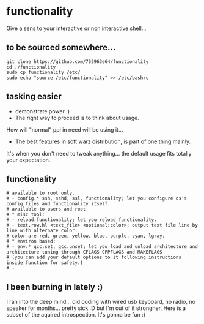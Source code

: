 # functionality
Give a sens to your interactive or non interactive shell...


## to be sourced somewhere...
```shell
git clone https://github.com/752963e64/functionality
cd ./functionality
sudo cp functionality /etc/
sudo echo "source /etc/functionality" >> /etc/bashrc
```

## tasking easier
- demonstrate power :)
- The right way to proceed is to think about usage.

How will "normal" ppl in need will be using it...
- The best features in soft warz distribution, is part of one thing mainly.

It's when you don't need to tweak anything... the default usage fits totally your expectation.


## functionality
```shell
# available to root only.
# - config.* ssh, sshd, ssl, functionality; let you configure os's config files and functionality itself.
# available to users and root
# * misc tool:
# - reload.functionality; let you reload functionality.
# - text.row.hl <text_file> <optional:color>; output text file line by line with alternate color.
# color are red, green, yellow, blue, purple, cyan, lgray.
# * environ based:
# - env.* gcc.set, gcc.unset; let you load and unload architecture and architecture tuning through CFLAGS CPPFLAGS and MAKEFLAGS
# (you can add your default options to it following instructions inside function for safety.)
# - 
```

## I been burning in lately :)
I ran into the deep mind... did coding with wired usb keyboard, no radio, no speaker for months...
pretty sick :D but I'm out of it strongher. Here is a subset of the aquired introspection.
It's gonna be fun :)
